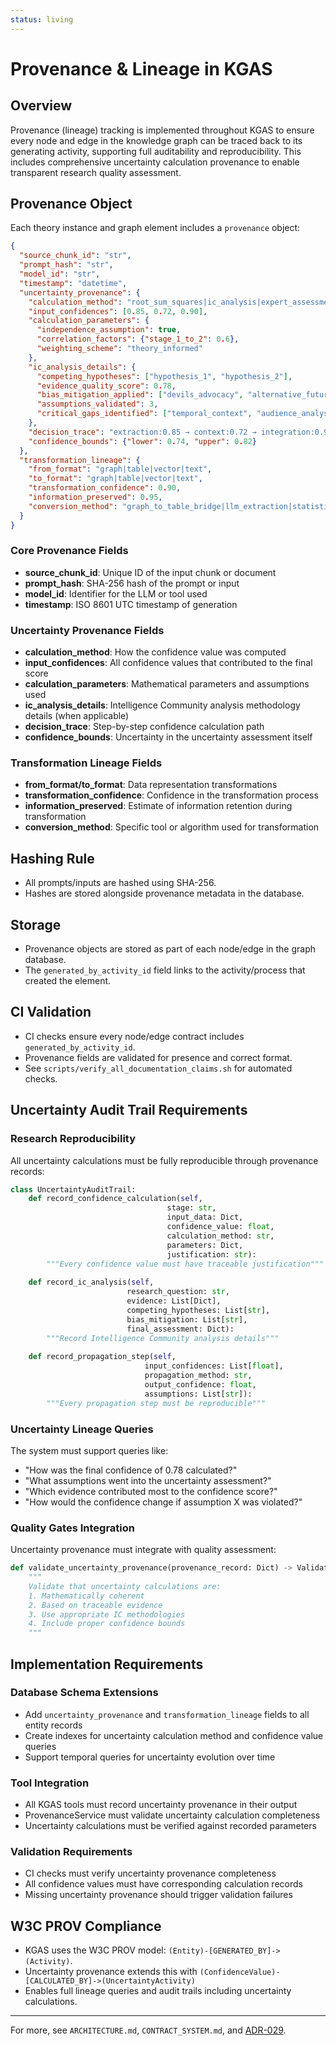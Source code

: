 ```yaml
---
status: living
---
```


# Provenance & Lineage in KGAS

## Overview
Provenance (lineage) tracking is implemented throughout KGAS to ensure every node and edge in the knowledge graph can be traced back to its generating activity, supporting full auditability and reproducibility. This includes comprehensive uncertainty calculation provenance to enable transparent research quality assessment.

## Provenance Object
Each theory instance and graph element includes a `provenance` object:
```json
{
  "source_chunk_id": "str",
  "prompt_hash": "str",
  "model_id": "str",
  "timestamp": "datetime",
  "uncertainty_provenance": {
    "calculation_method": "root_sum_squares|ic_analysis|expert_assessment|weighted_average",
    "input_confidences": [0.85, 0.72, 0.90],
    "calculation_parameters": {
      "independence_assumption": true,
      "correlation_factors": {"stage_1_to_2": 0.6},
      "weighting_scheme": "theory_informed"
    },
    "ic_analysis_details": {
      "competing_hypotheses": ["hypothesis_1", "hypothesis_2"],
      "evidence_quality_score": 0.78,
      "bias_mitigation_applied": ["devils_advocacy", "alternative_futures"],
      "assumptions_validated": 3,
      "critical_gaps_identified": ["temporal_context", "audience_analysis"]
    },
    "decision_trace": "extraction:0.85 → context:0.72 → integration:0.90 → final:0.78",
    "confidence_bounds": {"lower": 0.74, "upper": 0.82}
  },
  "transformation_lineage": {
    "from_format": "graph|table|vector|text",
    "to_format": "graph|table|vector|text",
    "transformation_confidence": 0.90,
    "information_preserved": 0.95,
    "conversion_method": "graph_to_table_bridge|llm_extraction|statistical_conversion"
  }
}
```

### Core Provenance Fields
- **source_chunk_id**: Unique ID of the input chunk or document
- **prompt_hash**: SHA-256 hash of the prompt or input
- **model_id**: Identifier for the LLM or tool used
- **timestamp**: ISO 8601 UTC timestamp of generation

### Uncertainty Provenance Fields
- **calculation_method**: How the confidence value was computed
- **input_confidences**: All confidence values that contributed to the final score
- **calculation_parameters**: Mathematical parameters and assumptions used
- **ic_analysis_details**: Intelligence Community analysis methodology details (when applicable)
- **decision_trace**: Step-by-step confidence calculation path
- **confidence_bounds**: Uncertainty in the uncertainty assessment itself

### Transformation Lineage Fields
- **from_format/to_format**: Data representation transformations
- **transformation_confidence**: Confidence in the transformation process
- **information_preserved**: Estimate of information retention during transformation
- **conversion_method**: Specific tool or algorithm used for transformation

## Hashing Rule
- All prompts/inputs are hashed using SHA-256.
- Hashes are stored alongside provenance metadata in the database.

## Storage
- Provenance objects are stored as part of each node/edge in the graph database.
- The `generated_by_activity_id` field links to the activity/process that created the element.

## CI Validation
- CI checks ensure every node/edge contract includes `generated_by_activity_id`.
- Provenance fields are validated for presence and correct format.
- See `scripts/verify_all_documentation_claims.sh` for automated checks.

## Uncertainty Audit Trail Requirements

### Research Reproducibility
All uncertainty calculations must be fully reproducible through provenance records:

```python
class UncertaintyAuditTrail:
    def record_confidence_calculation(self, 
                                   stage: str,
                                   input_data: Dict,
                                   confidence_value: float,
                                   calculation_method: str,
                                   parameters: Dict,
                                   justification: str):
        """Every confidence value must have traceable justification"""
        
    def record_ic_analysis(self,
                          research_question: str,
                          evidence: List[Dict],
                          competing_hypotheses: List[str],
                          bias_mitigation: List[str],
                          final_assessment: Dict):
        """Record Intelligence Community analysis details"""
        
    def record_propagation_step(self,
                              input_confidences: List[float],
                              propagation_method: str,
                              output_confidence: float,
                              assumptions: List[str]):
        """Every propagation step must be reproducible"""
```

### Uncertainty Lineage Queries
The system must support queries like:
- "How was the final confidence of 0.78 calculated?"
- "What assumptions went into the uncertainty assessment?"
- "Which evidence contributed most to the confidence score?"
- "How would the confidence change if assumption X was violated?"

### Quality Gates Integration
Uncertainty provenance must integrate with quality assessment:

```python
def validate_uncertainty_provenance(provenance_record: Dict) -> ValidationResult:
    """
    Validate that uncertainty calculations are:
    1. Mathematically coherent
    2. Based on traceable evidence  
    3. Use appropriate IC methodologies
    4. Include proper confidence bounds
    """
```

## Implementation Requirements

### Database Schema Extensions
- Add `uncertainty_provenance` and `transformation_lineage` fields to all entity records
- Create indexes for uncertainty calculation method and confidence value queries
- Support temporal queries for uncertainty evolution over time

### Tool Integration
- All KGAS tools must record uncertainty provenance in their output
- ProvenanceService must validate uncertainty calculation completeness
- Uncertainty calculations must be verified against recorded parameters

### Validation Requirements
- CI checks must verify uncertainty provenance completeness
- All confidence values must have corresponding calculation records
- Missing uncertainty provenance should trigger validation failures

## W3C PROV Compliance
- KGAS uses the W3C PROV model: `(Entity)-[GENERATED_BY]->(Activity)`.
- Uncertainty provenance extends this with `(ConfidenceValue)-[CALCULATED_BY]->(UncertaintyActivity)`
- Enables full lineage queries and audit trails including uncertainty calculations.

---
For more, see `ARCHITECTURE.md`, `CONTRACT_SYSTEM.md`, and [ADR-029](../adrs/ADR-029-IC-Informed-Uncertainty-Framework/ADR-029-IC-Informed-Uncertainty-Framework.md). 